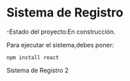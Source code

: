 <h1>Sistema de Registro</h1>

-Estado del proyecto:En construcción.

Para ejecutar el sistema,debes poner:

````npm install react````

Sistema de Registro 2
